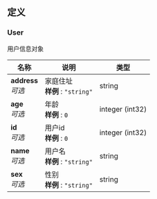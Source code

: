 
<a name="definitions"></a>
## 定义

<a name="user"></a>
### User
用户信息对象


|名称|说明|类型|
|---|---|---|
|**address**  <br>*可选*|家庭住址  <br>**样例** : `"string"`|string|
|**age**  <br>*可选*|年龄  <br>**样例** : `0`|integer (int32)|
|**id**  <br>*可选*|用户id  <br>**样例** : `0`|integer (int32)|
|**name**  <br>*可选*|用户名  <br>**样例** : `"string"`|string|
|**sex**  <br>*可选*|性别  <br>**样例** : `"string"`|string|




